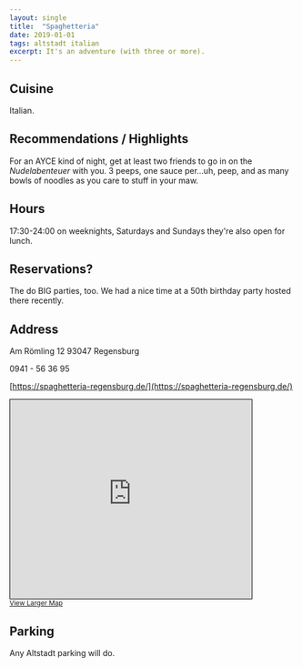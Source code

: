 ```yaml
---
layout: single
title:  "Spaghetteria"
date: 2019-01-01
tags: altstadt italian
excerpt: It's an adventure (with three or more).
---
```



## Cuisine ##
Italian.

## Recommendations / Highlights ##
For an AYCE kind of night, get at least two friends to go in on the *Nudelabenteuer* with you.  3 peeps, one sauce per...uh, peep, and as many bowls of noodles as you care to stuff in your maw.

## Hours ##
17:30-24:00 on weeknights, Saturdays and Sundays they're also open for lunch.

## Reservations? ##
The do BIG parties, too.  We had a nice time at a 50th birthday party hosted there recently.

## Address ##
Am Römling 12
93047 Regensburg

0941 - 56 36 95

[https://spaghetteria-regensburg.de/](https://spaghetteria-regensburg.de/)

<iframe width="425" height="350" frameborder="0" scrolling="no" marginheight="0" marginwidth="0" src="https://www.openstreetmap.org/export/embed.html?bbox=12.090620398521425%2C49.01940712948834%2C12.09271788597107%2C49.0206665587547&amp;layer=mapnik&amp;marker=49.02003690002511%2C12.091669700000011" style="border: 1px solid black"></iframe><br/><small><a href="https://www.openstreetmap.org/?mlat=49.02004&amp;mlon=12.09167#map=19/49.02004/12.09167">View Larger Map</a></small>

## Parking ##
Any Altstadt parking will do.
